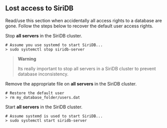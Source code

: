 Lost access to SiriDB
---------------------
Read/use this section when accidentally all access rights to a database are 
gone. Follow the steps below to recover the default user access rights.

Stop **all servers** in the SiriDB cluster.

	# Assume you use systemd to start SiriDB...
	> sudo systemctl stop siridb-server 

>**Warning**
>
>Its really important to stop all servers in a SiriDB cluster to prevent 
>database inconsistency.
	
Remove the appropriate file on **all servers** in the SiriDB cluster.

	# Restore the default user
	> rm my_database_folder/users.dat

Start **all servers** in the SiriDB cluster.

	# Assume systemd is used to start SiriDB...
	> sudo systemctl start siridb-server 
	